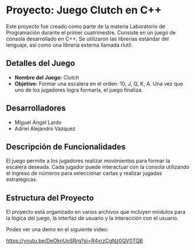 # Proyecto: Juego Clutch en C++

Este proyecto fue creado como parte de la materia Laboratorio de Programación durante el primer cuatrimestre.
Consiste en un juego de consola desarrollado en C++. Se utilizaron las librerías estándar del lenguaje, así como una librería externa llamada rlutil.

## Detalles del Juego

- **Nombre del Juego:** Clutch
- **Objetivo:** Formar una escalera en el orden: 10, J, Q, K, A. Una vez que uno de los jugadores logra formarla, el juego finaliza.

## Desarrolladores

- Miguel Angel Lardo
- Adriel Alejandro Vazquez

## Descripción de Funcionalidades

El juego permite a los jugadores realizar movimientos para formar la escalera deseada. Cada jugador puede interactuar con la consola utilizando el ingreso de números para seleccionar cartas y realizar jugadas estratégicas.

## Estructura del Proyecto

El proyecto está organizado en varios archivos que incluyen módulos para la lógica del juego, la interfaz de usuario y la interacción con el usuario.

Podes ver una demo en el siguiente video:

https://youtu.be/DeOknUoSRrg?si=R4xrzCgNz0QV0TQB
